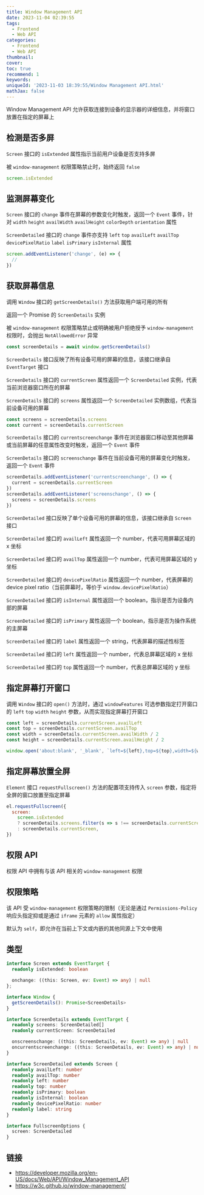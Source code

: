 ```yaml
---
title: Window Management API
date: 2023-11-04 02:39:55
tags:
  - Frontend
  - Web API
categories:
  - Frontend
  - Web API
thumbnail:
cover:
toc: true
recommend: 1
keywords:
uniqueId: '2023-11-03 18:39:55/Window Management API.html'
mathJax: false
---
```


Window Management API 允许获取连接到设备的显示器的详细信息，并将窗口放置在指定的屏幕上

## 检测是否多屏

`Screen` 接口的 `isExtended` 属性指示当前用户设备是否支持多屏

被 `window-management` 权限策略禁止时，始终返回 `false`

```js
screen.isExtended
```

## 监测屏幕变化

`Screen` 接口的 `change` 事件在屏幕的参数变化时触发，返回一个 `Event` 事件，针对 `width` `height` `availWidth` `availHeight` `colorDepth` `orientation` 属性

`ScreenDetailed` 接口的 `change` 事件亦支持 `left` `top` `availLeft` `availTop` `devicePixelRatio` `label` `isPrimary` `isInternal` 属性

```js
screen.addEventListener('change', (e) => {
  //
})
```

## 获取屏幕信息

调用 `Window` 接口的 `getScreenDetails()` 方法获取用户端可用的所有

返回一个 Promise 的 `ScreenDetails` 实例

被 `window-management` 权限策略禁止或明确被用户拒绝授予 `window-management` 权限时，会抛出 `NotAllowedError` 异常

```js
const screenDetails = await window.getScreenDetails()
```

`ScreenDetails` 接口反映了所有设备可用的屏幕的信息，该接口继承自 `EventTarget` 接口

`ScreenDetails` 接口的 `currentScreen` 属性返回一个 `ScreenDetailed` 实例，代表当前浏览器窗口所在的屏幕

`ScreenDetails` 接口的 `screens` 属性返回一个 `ScreenDetailed` 实例数组，代表当前设备可用的屏幕

```js
const screens = screenDetails.screens
const current = screenDetails.currentScreen
```

`ScreenDetails` 接口的 `currentscreenchange` 事件在浏览器窗口移动至其他屏幕或当前屏幕的任意属性改变时触发，返回一个 `Event` 事件

`ScreenDetails` 接口的 `screenschange` 事件在当前设备可用的屏幕变化时触发，返回一个 `Event` 事件

```js
screenDetails.addEventListener('currentscreenchange', () => {
  current = screenDetails.currentScreen
})
screenDetails.addEventListener('screenschange', () => {
  screens = screenDetails.screens
})
```

`ScreenDetailed` 接口反映了单个设备可用的屏幕的信息，该接口继承自 `Screen` 接口

`ScreenDetailed` 接口的 `availLeft` 属性返回一个 number，代表可用屏幕区域的 x 坐标

`ScreenDetailed` 接口的 `availTop` 属性返回一个 number，代表可用屏幕区域的 y 坐标

`ScreenDetailed` 接口的 `devicePixelRatio` 属性返回一个 number，代表屏幕的 device pixel ratio（当前屏幕时，等价于 `window.devicePixelRatio`）

`ScreenDetailed` 接口的 `isInternal` 属性返回一个 boolean，指示是否为设备内部的屏幕

`ScreenDetailed` 接口的 `isPrimary` 属性返回一个 boolean，指示是否为操作系统的主屏幕

`ScreenDetailed` 接口的 `label` 属性返回一个 string，代表屏幕的描述性标签

`ScreenDetailed` 接口的 `left` 属性返回一个 number，代表总屏幕区域的 x 坐标

`ScreenDetailed` 接口的 `top` 属性返回一个 number，代表总屏幕区域的 y 坐标

## 指定屏幕打开窗口

调用 `Window` 接口的 `open()` 方法时，通过 `windowFeatures` 可选参数指定打开窗口的 `left` `top` `width` `height` 参数，从而实现指定屏幕打开窗口

```js
const left = screenDetails.currentScreen.availLeft
const top = screenDetails.currentScreen.availTop
const width = screenDetails.currentScreen.availWidth / 2
const height = screenDetails.currentScreen.availHeight / 2

window.open('about:blank', '_blank', `left=${left},top=${top},width=${width},height=${height}`)
```

## 指定屏幕放置全屏

`Element` 接口 `requestFullscreen()` 方法的配置项支持传入 `screen` 参数，指定将全屏的窗口放置至指定屏幕

```js
el.requestFullscreen({
  screen:
    screen.isExtended
    ? screenDetails.screens.filter(s => s !== screenDetails.currentScreen).at(0)
    : screenDetails.currentScreen,
})
```

## 权限 API

权限 API 中拥有与该 API 相关的 `window-management` 权限

## 权限策略

该 API 受 `window-management` 权限策略的限制（无论是通过 `Permissions-Policy` 响应头指定抑或是通过 `iframe` 元素的 `allow` 属性指定）

默认为 `self`，即允许在当前上下文或内嵌的其他同源上下文中使用

## 类型

```ts
interface Screen extends EventTarget {
  readonly isExtended: boolean

  onchange: ((this: Screen, ev: Event) => any) | null
};

interface Window {
  getScreenDetails(): Promise<ScreenDetails>
}

interface ScreenDetails extends EventTarget {
  readonly screens: ScreenDetailed[]
  readonly currentScreen: ScreenDetailed

  onscreenschange: ((this: ScreenDetails, ev: Event) => any) | null
  oncurrentscreenchange: ((this: ScreenDetails, ev: Event) => any) | null
}

interface ScreenDetailed extends Screen {
  readonly availLeft: number
  readonly availTop: number
  readonly left: number
  readonly top: number
  readonly isPrimary: boolean
  readonly isInternal: boolean
  readonly devicePixelRatio: number
  readonly label: string
}

interface FullscreenOptions {
  screen: ScreenDetailed
}
```

## 链接

* <https://developer.mozilla.org/en-US/docs/Web/API/Window_Management_API>
* <https://w3c.github.io/window-management/>
